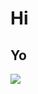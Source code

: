 # Hi
## Yo
<img id="monpic" src="https://www.smogon.com/dex/media/sprites/xy/ninetales.gif">
<br>
<script>
  import Pokedex from src/data.js;
  document.getElementById("monpic").src = "https://www.smogon.com/dex/media/sprites/xy/ninetales-alola.gif";
</script>
